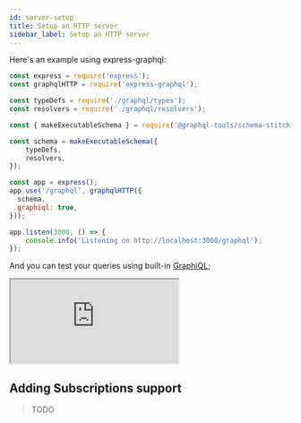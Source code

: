 ```yaml
---
id: server-setup
title: Setup an HTTP server
sidebar_label: Setup an HTTP server
---
```


Here's an example using express-graphql:

```js
const express = require('express');
const graphqlHTTP = require('express-graphql');

const typeDefs = require('./graphql/types');
const resolvers = require('./graphql/resolvers');

const { makeExecutableSchema } = require('@graphql-tools/schema-stitching');

const schema = makeExecutableSchema({
    typeDefs,
    resolvers,
});

const app = express();
app.use('/graphql', graphqlHTTP({
  schema,
  graphiql: true,
}));

app.listen(3000, () => {
    console.info('Listening on http://localhost:3000/graphql');
});
```

And you can test your queries using built-in [GraphiQL](https://github.com/graphql/graphiql/tree/master/packages/graphiql);

<iframe
  src="https://codesandbox.io/embed/angry-night-e3x06?autoresize=1&fontsize=14&hidenavigation=1&theme=dark"
  style={{width:"100%", height: "500px", "border":0, "borderRadius": "4px", overflow:"hidden"}}
  title="express-graphql-tools-example"
  allow="accelerometer; ambient-light-sensor; camera; encrypted-media; geolocation; gyroscope; hid; microphone; midi; payment; usb; vr"
  sandbox="allow-forms allow-modals allow-popups allow-presentation allow-same-origin allow-scripts"
></iframe>

## Adding Subscriptions support
> TODO
